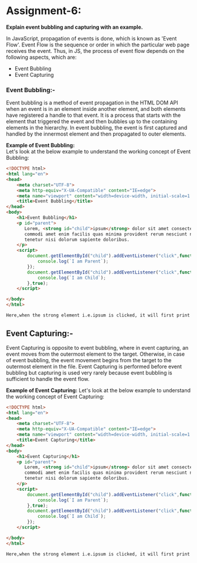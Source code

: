  # Assignment-6:
**Explain event bubbling and capturing with an example.**

In JavaScript, propagation of events is done, which is known as 'Event Flow'. Event Flow is the sequence or order in which the particular web page receives the event. Thus, in JS, the process of event flow depends on the following aspects, which are:
- Event Bubbling
- Event Capturing  

### Event Bubbling:-  

Event bubbling is a method of event propagation in the HTML DOM API when an event is in an element inside another element, and both elements have registered a handle to that event. It is a process that starts with the element that triggered the event and then bubbles up to the containing elements in the hierarchy. In event bubbling, the event is first captured and handled by the innermost element and then propagated to outer elements.  

**Example of Event Bubbling:**  
Let's look at the below example to understand the working concept of Event Bubbling:  

```html  
<!DOCTYPE html>
<html lang="en">
<head>
    <meta charset="UTF-8">
    <meta http-equiv="X-UA-Compatible" content="IE=edge">
    <meta name="viewport" content="width=device-width, initial-scale=1.0">
    <title>Event Bubbling</title>
</head>
<body>
    <h1>Event Bubbling</h1>
    <p id="parent">
       Lorem, <strong id="child">ipsum</strong> dolor sit amet consectetur adipisicing elit. Saepe tempora beatae, consequatur, 
       commodi amet enim facilis quas minima provident rerum nesciunt nemo pariatur est, recusandae
       tenetur nisi dolorum sapiente doloribus.
    </p>
    <script>
        document.getElementById("child").addEventListener("click",function() {
            console.log(`I am Parent`);
        });
        document.getElementById("child").addEventListener("click",function() {
            console.log(`I am Child`);
        },true);
    </script>

</body>
</html>  

Here,when the strong element i.e.ipsum is clicked, it will first print "I am the Child" which means that the function within the child event handler executes first. Then it moves to the invocation of the p parent function.The sequence has taken place due to the concept of event bubbling. Thus, in this way event bubbling takes place.
```  
## Event Capturing:-  
Event Capturing is opposite to event bubbling, where in event capturing, an event moves from the outermost element to the target. Otherwise, in case of event bubbling, the event movement begins from the target to the outermost element in the file. Event Capturing is performed before event bubbling but capturing is used very rarely because event bubbling is sufficient to handle the event flow.  

**Example of Event Capturing:**
Let's look at the below example to understand the working concept of Event Capturing:  

```html
<!DOCTYPE html>
<html lang="en">
<head>
    <meta charset="UTF-8">
    <meta http-equiv="X-UA-Compatible" content="IE=edge">
    <meta name="viewport" content="width=device-width, initial-scale=1.0">
    <title>Event Capturing</title>
</head>
<body>
    <h1>Event Capturing</h1>
    <p id="parent">
       Lorem, <strong id="child">ipsum</strong> dolor sit amet consectetur adipisicing elit. Saepe tempora beatae, consequatur, 
       commodi amet enim facilis quas minima provident rerum nesciunt nemo pariatur est, recusandae
       tenetur nisi dolorum sapiente doloribus.
    </p>
    <script>
        document.getElementById("child").addEventListener("click",function() {
            console.log(`I am Parent`);
        },true);
        document.getElementById("child").addEventListener("click",function() {
            console.log(`I am Child`);
        });
    </script>

</body>
</html>  

Here,when the strong element i.e.ipsum is clicked, it will first print "I am the Parent" which means that the function within the parent event handler executes first. Then it moves to the invocation of the strong child function.The sequence has taken place due to the concept of event capturing. Thus, in this way event capturing takes place.
```